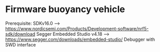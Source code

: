 # Firmware buoyancy vehicle 

Prerequisite:
SDKv16.0 --> https://www.nordicsemi.com/Products/Development-software/nrf5-sdk/download
Segger Embedded Studio v4.18 --> https://www.segger.com/downloads/embedded-studio/
Debugger with SWD interface


